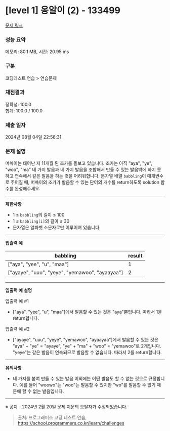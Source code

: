 # \[level 1] 옹알이 (2) - 133499

[문제 링크](https://school.programmers.co.kr/learn/courses/30/lessons/133499?language=java)

### 성능 요약

메모리: 80.1 MB, 시간: 20.95 ms

### 구분

코딩테스트 연습 > 연습문제

### 채점결과

정확성: 100.0\
합계: 100.0 / 100.0

### 제출 일자

2024년 08월 04일 22:56:31

### 문제 설명

머쓱이는 태어난 지 11개월 된 조카를 돌보고 있습니다. 조카는 아직 "aya", "ye", "woo", "ma" 네 가지 발음과 네 가지 발음을 조합해서 만들 수 있는 발음밖에 하지 못하고 연속해서 같은 발음을 하는 것을 어려워합니다. 문자열 배열 `babbling`이 매개변수로 주어질 때, 머쓱이의 조카가 발음할 수 있는 단어의 개수를 return하도록 solution 함수를 완성해주세요.

***

**제한사항**

* 1 ≤ `babbling`의 길이 ≤ 100
* 1 ≤ `babbling[i]`의 길이 ≤ 30
* 문자열은 알파벳 소문자로만 이루어져 있습니다.

***

**입출력 예**

| babbling                                        | result |
| ----------------------------------------------- | ------ |
| \["aya", "yee", "u", "maa"]                     | 1      |
| \["ayaye", "uuu", "yeye", "yemawoo", "ayaayaa"] | 2      |

***

**입출력 예 설명**

입출력 예 #1

* \["aya", "yee", "u", "maa"]에서 발음할 수 있는 것은 "aya"뿐입니다. 따라서 1을 return합니다.

입출력 예 #2

* \["ayaye", "uuu", "yeye", "yemawoo", "ayaayaa"]에서 발음할 수 있는 것은 "aya" + "ye" = "ayaye", "ye" + "ma" + "woo" = "yemawoo"로 2개입니다. "yeye"는 같은 발음이 연속되므로 발음할 수 없습니다. 따라서 2를 return합니다.

***

**유의사항**

* 네 가지를 붙여 만들 수 있는 발음 이외에는 어떤 발음도 할 수 없는 것으로 규정합니다. 예를 들어 "woowo"는 "woo"는 발음할 수 있지만 "wo"를 발음할 수 없기 때문에 할 수 없는 발음입니다.

***

※ 공지 - 2024년 2월 20일 문제 지문의 오탈자가 수정되었습니다.

> 출처: 프로그래머스 코딩 테스트 연습, https://school.programmers.co.kr/learn/challenges
